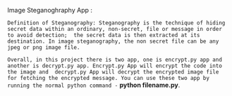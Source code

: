 Image Steganoghraphy App :  

`Definition of Steganography: Steganography is the technique of hiding secret data within an ordinary, non-secret, file or message in order to avoid detection; 
the secret data is then extracted at its destination. In image steganography, the non secret file can be any jpeg or png image file.  `

`Overall, in this project there is two app, one is encrypt.py app and another is decrypt.py app. Encrypt.py App will encrypt the code into the image and 
decrypt.py App will decrypt the encrypted image file for fetching the encrypted message. You can use these two app by running the normal python command -` **python  filename.py**.
